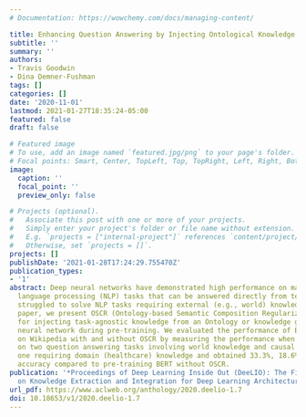 ```yaml
---
# Documentation: https://wowchemy.com/docs/managing-content/

title: Enhancing Question Answering by Injecting Ontological Knowledge through Regularization
subtitle: ''
summary: ''
authors:
- Travis Goodwin
- Dina Demner-Fushman
tags: []
categories: []
date: '2020-11-01'
lastmod: 2021-01-27T18:35:24-05:00
featured: false
draft: false

# Featured image
# To use, add an image named `featured.jpg/png` to your page's folder.
# Focal points: Smart, Center, TopLeft, Top, TopRight, Left, Right, BottomLeft, Bottom, BottomRight.
image:
  caption: ''
  focal_point: ''
  preview_only: false

# Projects (optional).
#   Associate this post with one or more of your projects.
#   Simply enter your project's folder or file name without extension.
#   E.g. `projects = ["internal-project"]` references `content/project/deep-learning/index.md`.
#   Otherwise, set `projects = []`.
projects: []
publishDate: '2021-01-28T17:24:29.755470Z'
publication_types:
- '1'
abstract: Deep neural networks have demonstrated high performance on many natural
  language processing (NLP) tasks that can be answered directly from text, and have
  struggled to solve NLP tasks requiring external (e.g., world) knowledge. In this
  paper, we present OSCR (Ontology-based Semantic Composition Regularization), a method
  for injecting task-agnostic knowledge from an Ontology or knowledge graph into a
  neural network during pre-training. We evaluated the performance of BERT pre-trained
  on Wikipedia with and without OSCR by measuring the performance when fine-tuning
  on two question answering tasks involving world knowledge and causal reasoning and
  one requiring domain (healthcare) knowledge and obtained 33.3%, 18.6%, and 4% improved
  accuracy compared to pre-training BERT without OSCR.
publication: '*Proceedings of Deep Learning Inside Out (DeeLIO): The First Workshop
  on Knowledge Extraction and Integration for Deep Learning Architectures*'
url_pdf: https://www.aclweb.org/anthology/2020.deelio-1.7
doi: 10.18653/v1/2020.deelio-1.7
---
```

